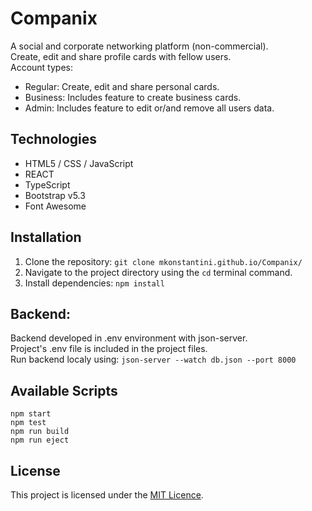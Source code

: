# Companix
A social and corporate networking platform (non-commercial).  
Create, edit and share profile cards with fellow users.  
Account types:  
* Regular: Create, edit and share personal cards.
* Business: Includes feature to create business cards.
* Admin: Includes feature to edit or/and remove all users data.

## Technologies
* HTML5 / CSS / JavaScript
* REACT
* TypeScript
* Bootstrap v5.3
* Font Awesome

## Installation
1. Clone the repository:
   ``` git clone mkonstantini.github.io/Companix/ ```
2. Navigate to the project directory using the ``` cd ``` terminal command.
3. Install dependencies:
   ``` npm install ```

## Backend:
Backend developed in .env environment with json-server.  
Project's .env file is included in the project files.  
Run backend localy using: ```json-server --watch db.json --port 8000```

## Available Scripts
```npm start```   
```npm test```   
```npm run build```    
```npm run eject```   

## License
This project is licensed under the [MIT Licence](https://choosealicense.com/licenses/mit/).
